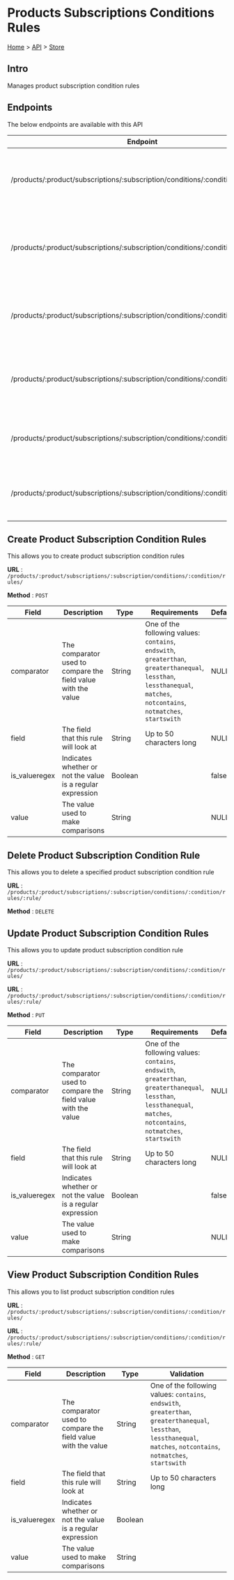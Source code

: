 # Products Subscriptions Conditions Rules
[Home](../../index.md) > [API](../index.md) > [Store](index.md)
## Intro
Manages product subscription condition rules
## Endpoints
The below endpoints are available with this API

| Endpoint | Method | Description | |
| --- | --- | --- | --- |
| /products/:product/subscriptions/:subscription/conditions/:condition/rules/ | POST | This allows you to create product subscription condition rules | [Details](#create-product-subscription-condition-rules) |
| /products/:product/subscriptions/:subscription/conditions/:condition/rules/:rule/ | DELETE | This allows you to delete a specified product subscription condition rule | [Details](#delete-product-subscription-condition-rule) |
| /products/:product/subscriptions/:subscription/conditions/:condition/rules/ | PUT | This allows you to update product subscription condition rule | [Details](#update-product-subscription-condition-rules) |
| /products/:product/subscriptions/:subscription/conditions/:condition/rules/:rule/ | PUT | This allows you to update product subscription condition rule | [Details](#update-product-subscription-condition-rules) |
| /products/:product/subscriptions/:subscription/conditions/:condition/rules/ | GET | This allows you to list product subscription condition rules | [Details](#view-product-subscription-condition-rules) |
| /products/:product/subscriptions/:subscription/conditions/:condition/rules/:rule/ | GET | This allows you to list product subscription condition rules | [Details](#view-product-subscription-condition-rules) |

## Create Product Subscription Condition Rules
This allows you to create product subscription condition rules

**URL** : `/products/:product/subscriptions/:subscription/conditions/:condition/rules/`

**Method** : `POST`

| Field | Description | Type | Requirements | Default | Required? | Conditional? |
| --- | --- | --- | --- | --- | --- | --- |
| comparator | The comparator used to compare the field value with the value | String | One of the following values: `contains`, `endswith`, `greaterthan`, `greaterthanequal`, `lessthan`, `lessthanequal`, `matches`, `notcontains`, `notmatches`, `startswith` | NULL | Y | N |
| field | The field that this rule will look at | String | Up to 50 characters long | NULL | Y | N |
| is_valueregex | Indicates whether or not the value is a regular expression | Boolean |  | false | N | N |
| value | The value used to make comparisons | String |  | NULL | Y | N |

## Delete Product Subscription Condition Rule
This allows you to delete a specified product subscription condition rule

**URL** : `/products/:product/subscriptions/:subscription/conditions/:condition/rules/:rule/`

**Method** : `DELETE`

## Update Product Subscription Condition Rules
This allows you to update product subscription condition rule

**URL** : `/products/:product/subscriptions/:subscription/conditions/:condition/rules/`

**URL** : `/products/:product/subscriptions/:subscription/conditions/:condition/rules/:rule/`

**Method** : `PUT`

| Field | Description | Type | Requirements | Default | Required? | Conditional? |
| --- | --- | --- | --- | --- | --- | --- |
| comparator | The comparator used to compare the field value with the value | String | One of the following values: `contains`, `endswith`, `greaterthan`, `greaterthanequal`, `lessthan`, `lessthanequal`, `matches`, `notcontains`, `notmatches`, `startswith` | NULL | Y | N |
| field | The field that this rule will look at | String | Up to 50 characters long | NULL | Y | N |
| is_valueregex | Indicates whether or not the value is a regular expression | Boolean |  | false | N | N |
| value | The value used to make comparisons | String |  | NULL | Y | N |

## View Product Subscription Condition Rules
This allows you to list product subscription condition rules

**URL** : `/products/:product/subscriptions/:subscription/conditions/:condition/rules/`

**URL** : `/products/:product/subscriptions/:subscription/conditions/:condition/rules/:rule/`

**Method** : `GET`

| Field | Description | Type | Validation |
| --- | --- | --- | --- |
| comparator | The comparator used to compare the field value with the value | String | One of the following values: `contains`, `endswith`, `greaterthan`, `greaterthanequal`, `lessthan`, `lessthanequal`, `matches`, `notcontains`, `notmatches`, `startswith` |
| field | The field that this rule will look at | String | Up to 50 characters long |
| is_valueregex | Indicates whether or not the value is a regular expression | Boolean |  |
| value | The value used to make comparisons | String |  |
